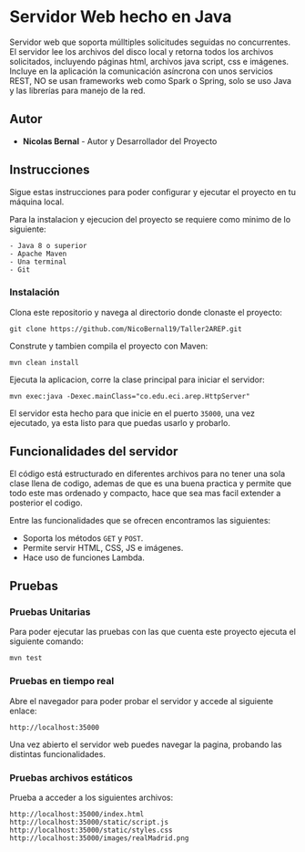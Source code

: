 # Servidor Web hecho en Java

Servidor web que soporta múlltiples solicitudes seguidas no concurrentes. El servidor lee los archivos del disco local y retorna todos los archivos solicitados, incluyendo páginas html, archivos java script, css e imágenes.
Incluye en la aplicación la comunicación asíncrona con unos servicios REST, NO se usan frameworks web como Spark o Spring, solo se uso Java y las librerías para manejo de la red.

## Autor

* **Nicolas Bernal** - Autor y Desarrollador del Proyecto

## Instrucciones

Sigue estas instrucciones para poder configurar y ejecutar el proyecto en tu máquina local.

Para la instalacion y ejecucion del proyecto se requiere como minimo de lo siguiente:

```
- Java 8 o superior
- Apache Maven
- Una terminal
- Git
```

### Instalación

Clona este repositorio y navega al directorio donde clonaste el proyecto:

```
git clone https://github.com/NicoBernal19/Taller2AREP.git
```

Construte y tambien compila el proyecto con Maven:

```
mvn clean install
```

Ejecuta la aplicacion, corre la clase principal para iniciar el servidor:

```
mvn exec:java -Dexec.mainClass="co.edu.eci.arep.HttpServer"
```

El servidor esta hecho para que inicie en el puerto `35000`, una vez ejecutado, ya esta listo para que puedas usarlo y probarlo.

## Funcionalidades del servidor

El código está estructurado en diferentes archivos para no tener una sola clase llena de codigo, ademas de que es una buena practica y permite que todo este mas ordenado y compacto, hace que sea mas facil extender a posterior el codigo.

Entre las funcionalidades que se ofrecen encontramos las siguientes:

- Soporta los métodos `GET` y `POST`.
- Permite servir HTML, CSS, JS e imágenes.
- Hace uso de funciones Lambda.

## Pruebas

### Pruebas Unitarias

Para poder ejecutar las pruebas con las que cuenta este proyecto ejecuta el siguiente comando:

```
mvn test
```

### Pruebas en tiempo real

Abre el navegador para poder probar el servidor y accede al siguiente enlace:

```
http://localhost:35000
```

Una vez abierto el servidor web puedes navegar la pagina, probando las distintas funcionalidades.

### Pruebas archivos estáticos

Prueba a acceder a los siguientes archivos:

```
http://localhost:35000/index.html
http://localhost:35000/static/script.js
http://localhost:35000/static/styles.css
http://localhost:35000/images/realMadrid.png
```
